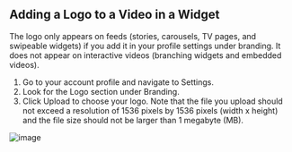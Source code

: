 ## Adding a Logo to a Video in a Widget

The logo only appears on feeds (stories, carousels, TV pages, and swipeable widgets) if you add it in your profile settings under branding. It does not appear on interactive videos (branching widgets and embedded videos).

1. Go to your account profile and navigate to Settings.
2. Look for the Logo section under Branding.
3. Click Upload to choose your logo. Note that the file you upload should not exceed a resolution of 1536 pixels by 1536 pixels (width x height) and the file size should not be larger than 1 megabyte (MB).

![image](https://github.com/GoTolstoy/tolstoy-toly-kb/assets/159901631/e11147a8-9565-406d-9be0-b61db9400e37)
